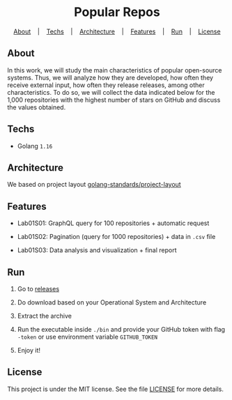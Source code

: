 <div align="center">
  <h1>Popular Repos</h1>
</div>

<div align="center">
  <a href="#about">About</a>
  &nbsp;&nbsp;&nbsp;|&nbsp;&nbsp;&nbsp;
  <a href="#techs">Techs</a>
  &nbsp;&nbsp;&nbsp;|&nbsp;&nbsp;&nbsp;
  <a href="#architecture">Architecture</a>
  &nbsp;&nbsp;&nbsp;|&nbsp;&nbsp;&nbsp;
  <a href="#features">Features</a>
  &nbsp;&nbsp;&nbsp;|&nbsp;&nbsp;&nbsp;
  <a href="#run">Run</a>
  &nbsp;&nbsp;&nbsp;|&nbsp;&nbsp;&nbsp;
  <a href="#license">License</a>
</div>

## About

In this work, we will study the main characteristics of popular open-source systems. Thus, we will analyze how they are developed, how often they receive external input, how often they release releases, among other characteristics. To do so, we will collect the data indicated below for the 1,000 repositories with the highest number of stars on GitHub and discuss the values obtained.

## Techs

- Golang `1.16`

## Architecture

We based on project layout [golang-standards/project-layout](https://github.com/golang-standards/project-layout)

## Features

- Lab01S01: GraphQL query for 100 repositories + automatic request

- Lab01S02: Pagination (query for 1000 repositories) + data in `.csv` file

- Lab01S03: Data analysis and visualization + final report

## Run

1. Go to [releases](https://github.com/gamoch/popular_repos/releases)

2. Do download based on your Operational System and Architecture

3. Extract the archive

4. Run the executable inside `./bin` and provide your GitHub token with flag `-token` or use environment variable `GITHUB_TOKEN`

5. Enjoy it!

## License

This project is under the MIT license. See the file [LICENSE](LICENSE) for more details.
